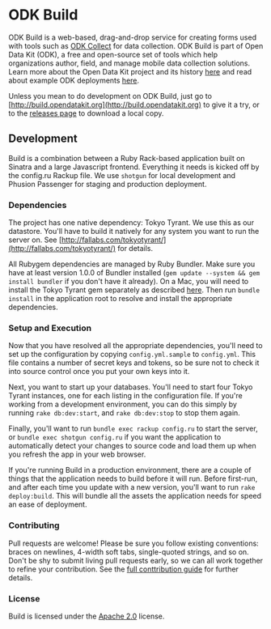 # ODK Build

ODK Build is a web-based, drag-and-drop service for creating forms used with tools such as [ODK Collect](https://opendatakit.org/use/collect/) for data collection. ODK Build is part of Open Data Kit (ODK), a free and open-source set of tools which help organizations author, field, and manage mobile data collection solutions. Learn more about the Open Data Kit project and its history [here](https://opendatakit.org/about/) and read about example ODK deployments [here](https://opendatakit.org/about/deployments/).

Unless you mean to do development on ODK Build, just go to [http://build.opendatakit.org](http://build.opendatakit.org) to give it a try, or to the [releases page](https://github.com/opendatakit/build/releases) to download a local copy.

## Development

Build is a combination between a Ruby Rack-based application built on Sinatra and a large Javascript frontend. Everything it needs is kicked off by the config.ru Rackup file. We use `shotgun` for local development and Phusion Passenger for staging and production deployment.

### Dependencies

The project has one native dependency: Tokyo Tyrant. We use this as our datastore. You'll have to build it natively for any system you want to run the server on. See [http://fallabs.com/tokyotyrant/](http://fallabs.com/tokyotyrant/) for details.

All Rubygem dependencies are managed by Ruby Bundler. Make sure you have at least version 1.0.0 of Bundler installed (`gem update --system && gem install bundler` if you don't have it already). On a Mac, you will need to install the Tokyo Tyrant gem separately as described [here](https://github.com/opendatakit/build/wiki/Installing-Tokyo-Tyrant-gem-(on-Mac)). Then run `bundle install` in the application root to resolve and install the appropriate dependencies.

### Setup and Execution

Now that you have resolved all the appropriate dependencies, you'll need to set up the configuration by copying `config.yml.sample` to `config.yml`. This file contains a number of secret keys and tokens, so be sure not to check it into source control once you put your own keys into it.

Next, you want to start up your databases. You'll need to start four Tokyo Tyrant instances, one for each listing in the configuration file. If you're working from a development environment, you can do this simply by running `rake db:dev:start`, and `rake db:dev:stop` to stop them again.

Finally, you'll want to run `bundle exec rackup config.ru` to start the server, or `bundle exec shotgun config.ru` if you want the application to automatically detect your changes to source code and load them up when you refresh the app in your web browser.

If you're running Build in a production environment, there are a couple of things that the application needs to build before it will run. Before first-run, and after each time you update with a new version, you'll want to run `rake deploy:build`. This will bundle all the assets the application needs for speed an ease of deployment.

### Contributing

Pull requests are welcome! Please be sure you follow existing conventions: braces on newlines, 4-width soft tabs, single-quoted strings, and so on. Don't be shy to submit living pull requests early, so we can all work together to refine your contribution. See the [full conttribution guide](CONTRIBUTING.md) for further details.

### License

Build is licensed under the [Apache 2.0](http://www.apache.org/licenses/LICENSE-2.0) license.